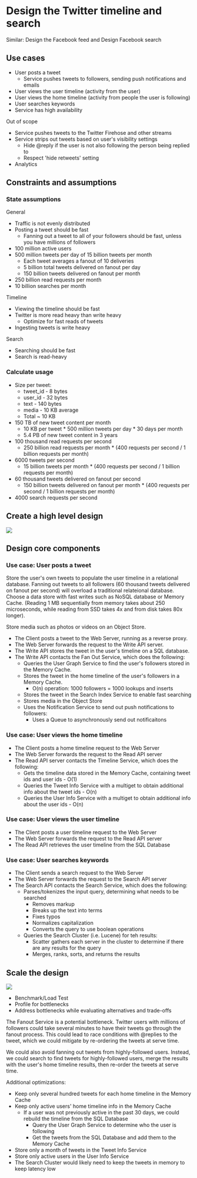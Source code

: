 
# Design the Twitter timeline and search
Similar: Design the Facebook feed and Design Facebook search


## Use cases
- User posts a tweet
  - Service pushes tweets to followers, sending push notifications and emails
- User views the user timeline (activity from the user)
- User views the home timeline (activity from people the user is following)
- User searches keywords
- Service has high availability

Out of scope
- Service pushes tweets to the Twitter Firehose and other streams
- Service strips out tweets based on user's visibility settings
  - Hide @reply if the user is not also following the person being replied to
  - Respect 'hide retweets' setting
- Analytics

## Constraints and assumptions

### State assumptions

General
- Traffic is not evenly distributed
- Posting a tweet should be fast
  - Fanning out a tweet to all of your followers should be fast, unless you have millions of followers
- 100 million active users
- 500 million tweets per day of 15 billion tweets per month
  - Each tweet averages a fanout of 10 deliveries
  - 5 billion total tweets delivered on fanout per day
  - 150 billion tweets delivered on fanout per month
- 250 billion read requests per month
- 10 billion searches per month

Timeline
- Viewing the timeline should be fast
- Twitter is more read heavy than write heavy
  - Optimize for fast reads of tweets
- Ingesting tweets is write heavy

Search
- Searching should be fast
- Search is read-heavy


### Calculate usage
- Size per tweet:
  - tweet_id - 8 bytes
  - user_id - 32 bytes
  - text - 140 bytes
  - media - 10 KB average
  - Total ~ 10 KB
- 150 TB of new tweet content per month
  - 10 KB per tweet * 500 million tweets per day * 30 days per month
  - 5.4 PB of new tweet content in 3 years
- 100 thousand read requests per second
  - 250 billion read requests per month * (400 requests per second / 1 billion requests per month)
- 6000 tweets per second
  - 15 billion tweets per month * (400 requests per second / 1 billion requests per month)
- 60 thousand tweets delivered on fanout per second
  - 150 billion tweets delivered on fanout per month * (400 requests per second / 1 billion requests per month)
- 4000 search requests per second


## Create a high level design

![](./img/twitter1.png)

## Design core components

### Use case: User posts a tweet
Store the user's own tweets to populate the user timeline in a relational database.
Fanning out tweets to all followers (60 thousand tweets delivered on fanout per second) will overload a traditional relateional database. Choose a data store with fast writes such as NoSQL database or Memory Cache.
(Reading 1 MB sequentially from memory takes about 250 microseconds, while reading from SSD takes 4x and from disk takes 80x longer).

Store media such as photos or videos on an Object Store.
- The Client posts a tweet to the Web Server, running as a reverse proxy.
- The Web Server forwards the request to the Write API server.
- The Write API stores the tweet in the user's timeline on a SQL database.
- The Write API contacts the Fan Out Service, which does the following:
  - Queries the User Graph Service to find the user's followers stored in the Memory Cache.
  - Stores the tweet in the home timeline of the user's followers in a Memory Cache.
    - O(n) operation: 1000 followers = 1000 lookups and inserts
  - Stores the tweet in the Search Index Service to enable fast searching
  - Stores media in the Object Store
  - Uses the Notification Service to send out push notifications to followers:
    - Uses a Queue to asynchronously send out notificaitons

### Use case: User views the home timeline
- The Client posts a home timeline request to the Web Server
- The Web Server forwards the request to the Read API server
- The Read API server contacts the Timeline Service, which does the following:
  - Gets the timeline data stored in the Memory Cache, containing tweet ids and user ids - O(1)
  - Queries the Tweet Info Service with a multiget to obtain additional info about the tweet ids - O(n)
  - Queries the User Info Service with a multiget to obtain additional info about the user ids - O(n)

### Use case: User views the user timeline
- The Client posts a user timeline request to the Web Server
- The Web Server forwards the request to the Read API server
- The Read API retrieves the user timeline from the SQL Database

### Use case: User searches keywords
- The Client sends a search request to the Web Server
- The Web Server forwards the request to the Search API server
- The Search API contacts the Search Service, which does the following:
  - Parses/tokenizes the input query, determining what needs to be searched
    - Removes markup
    - Breaks up the text into terms
    - Fixes typos
    - Normalizes capitalization
    - Converts the query to use boolean operations
  - Queries the Search Cluster (i.e. Lucene) for teh results:
    - Scatter gathers each server in the cluster to determine if there are any results for the query
    - Merges, ranks, sorts, and returns the results


## Scale the design

![](./img/twitter2.png)

- Benchmark/Load Test
- Profile for bottlenecks
- Address bottlenecks while evaluating alternatives and trade-offs

The Fanout Service is a potential bottleneck. Twitter users with millions of followers could take several minutes to have their tweets go through the fanout process. This could lead to race conditions with @replies to the tweet, which we could mitigate by re-ordering the tweets at serve time.

We could also avoid fanning out tweets from highly-followed users. Instead, we could search to find tweets for highly-followed users, merge the results with the user's home timeline results, then re-order the tweets at serve time.

Additional optimizations:
- Keep only several hundred tweets for each home timeline in the Memory Cache
- Keep only active users' home timeline info in the Memory Cache
  - If a user was not previously active in the past 30 days, we could rebuild the timeline from the SQL Database
    - Query the User Graph Service to determine who the user is following
    - Get the tweets from the SQL Database and add them to the Memory Cache
- Store only a month of tweets in the Tweet Info Service
- Store only active users in the User Info Service
- The Search Cluster would likely need to keep the tweets in memory to keep latency low
